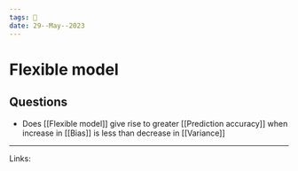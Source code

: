 ```yaml
---
tags: 🌱
date: 29--May--2023
---
```


# Flexible model

## Questions
- Does [[Flexible model]] give rise to greater [[Prediction accuracy]] when increase in [[Bias]] is less than decrease in [[Variance]]

---
Links: 